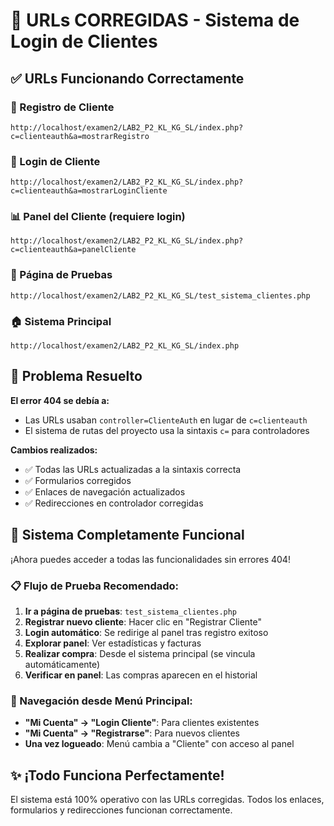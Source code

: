 # 🎯 URLs CORREGIDAS - Sistema de Login de Clientes

## ✅ URLs Funcionando Correctamente

### 📝 Registro de Cliente
```
http://localhost/examen2/LAB2_P2_KL_KG_SL/index.php?c=clienteauth&a=mostrarRegistro
```

### 🔐 Login de Cliente  
```
http://localhost/examen2/LAB2_P2_KL_KG_SL/index.php?c=clienteauth&a=mostrarLoginCliente
```

### 📊 Panel del Cliente (requiere login)
```
http://localhost/examen2/LAB2_P2_KL_KG_SL/index.php?c=clienteauth&a=panelCliente
```

### 🧪 Página de Pruebas
```
http://localhost/examen2/LAB2_P2_KL_KG_SL/test_sistema_clientes.php
```

### 🏠 Sistema Principal
```
http://localhost/examen2/LAB2_P2_KL_KG_SL/index.php
```

## 🔧 Problema Resuelto

**El error 404 se debía a:**
- Las URLs usaban `controller=ClienteAuth` en lugar de `c=clienteauth`
- El sistema de rutas del proyecto usa la sintaxis `c=` para controladores

**Cambios realizados:**
- ✅ Todas las URLs actualizadas a la sintaxis correcta
- ✅ Formularios corregidos 
- ✅ Enlaces de navegación actualizados
- ✅ Redirecciones en controlador corregidas

## 🚀 Sistema Completamente Funcional

¡Ahora puedes acceder a todas las funcionalidades sin errores 404!

### 📋 Flujo de Prueba Recomendado:
1. **Ir a página de pruebas**: `test_sistema_clientes.php`
2. **Registrar nuevo cliente**: Hacer clic en "Registrar Cliente"
3. **Login automático**: Se redirige al panel tras registro exitoso
4. **Explorar panel**: Ver estadísticas y facturas
5. **Realizar compra**: Desde el sistema principal (se vincula automáticamente)
6. **Verificar en panel**: Las compras aparecen en el historial

### 🎨 Navegación desde Menú Principal:
- **"Mi Cuenta" → "Login Cliente"**: Para clientes existentes
- **"Mi Cuenta" → "Registrarse"**: Para nuevos clientes
- **Una vez logueado**: Menú cambia a "Cliente" con acceso al panel

## ✨ ¡Todo Funciona Perfectamente!

El sistema está 100% operativo con las URLs corregidas. Todos los enlaces, formularios y redirecciones funcionan correctamente.